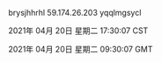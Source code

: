 brysjhhrhl 59.174.26.203 yqqlmgsycl

2021年 04月 20日 星期二 17:30:07 CST

2021年 04月 20日 星期二 09:30:07 GMT
